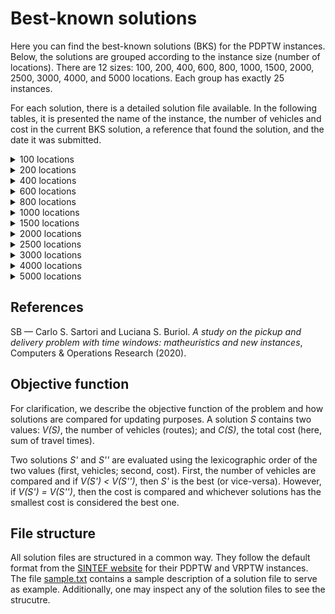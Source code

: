 # Best-known solutions

Here you can find the best-known solutions (BKS) for the PDPTW instances. Below, the solutions are grouped according to the instance size (number of locations). There are 12 sizes: 100, 200, 400, 600, 800, 1000, 1500, 2000, 2500, 3000, 4000, and 5000 locations. Each group has exactly 25 instances.

For each solution, there is a detailed solution file available. In the following tables, it is presented the name of the instance, the number of vehicles and cost in the current BKS solution, a reference that found the solution, and the date it was submitted.

<details><summary>100 locations</summary>
<p>

Instance | Vehicles | Cost | Reference | Date
:------: | -------: | ---: | :-------: | ---:
[bar-n100-1](https://github.com/cssartori/pdptw-instances/blob/master/solutions/files/bar-n100-1.6_733.txt) | 6 | 733 | SB | 11-feb-19
[bar-n100-2](https://github.com/cssartori/pdptw-instances/blob/master/solutions/files/bar-n100-2.5_554.txt) | 5 | 554 | SB | 11-feb-19
[bar-n100-3](https://github.com/cssartori/pdptw-instances/blob/master/solutions/files/bar-n100-3.6_746.txt) | 6 | 746 | SB | 11-feb-19
[bar-n100-4](https://github.com/cssartori/pdptw-instances/blob/master/solutions/files/bar-n100-4.12_1154.txt) | 12 | 1154 | SB | 11-feb-19
[bar-n100-5](https://github.com/cssartori/pdptw-instances/blob/master/solutions/files/bar-n100-5.6_838.txt) | 6 | 838 | SB | 11-feb-19
[bar-n100-6](https://github.com/cssartori/pdptw-instances/blob/master/solutions/files/bar-n100-6.3_788.txt) | 3 | 788 | SB | 11-feb-19
[ber-n100-1](https://github.com/cssartori/pdptw-instances/blob/master/solutions/files/ber-n100-1.13_1857.txt) | 13 | 1857 | SB | 11-feb-19
[ber-n100-2](https://github.com/cssartori/pdptw-instances/blob/master/solutions/files/ber-n100-2.6_1491.txt) | 6 | 1491 | SB | 11-feb-19
[ber-n100-3](https://github.com/cssartori/pdptw-instances/blob/master/solutions/files/ber-n100-3.3_713.txt) | 3 | 713 | SB | 11-feb-19
[ber-n100-4](https://github.com/cssartori/pdptw-instances/blob/master/solutions/files/ber-n100-4.3_494.txt) | 3 | 494 | SB | 11-feb-19
[ber-n100-5](https://github.com/cssartori/pdptw-instances/blob/master/solutions/files/ber-n100-5.5_944.txt) | 5 | 944 | SB | 11-feb-19
[ber-n100-6](https://github.com/cssartori/pdptw-instances/blob/master/solutions/files/ber-n100-6.14_2147.txt) | 14 | 2147 | SB | 11-feb-19
[ber-n100-7](https://github.com/cssartori/pdptw-instances/blob/master/solutions/files/ber-n100-7.7_1935.txt) | 7 | 1935 | SB | 11-feb-19
[nyc-n100-1](https://github.com/cssartori/pdptw-instances/blob/master/solutions/files/nyc-n100-1.6_634.txt) | 6 | 634 | SB | 11-feb-19
[nyc-n100-2](https://github.com/cssartori/pdptw-instances/blob/master/solutions/files/nyc-n100-2.4_567.txt) | 4 | 567 | SB | 11-feb-19
[nyc-n100-3](https://github.com/cssartori/pdptw-instances/blob/master/solutions/files/nyc-n100-3.3_492.txt) | 3 | 492 | SB | 11-feb-19
[nyc-n100-4](https://github.com/cssartori/pdptw-instances/blob/master/solutions/files/nyc-n100-4.2_535.txt) | 2 | 535 | SB | 11-feb-19
[nyc-n100-5](https://github.com/cssartori/pdptw-instances/blob/master/solutions/files/nyc-n100-5.2_671.txt) | 2 | 671 | SB | 11-feb-19
[poa-n100-1](https://github.com/cssartori/pdptw-instances/blob/master/solutions/files/poa-n100-1.12_1589.txt) | 12 | 1589 | SB | 11-feb-19
[poa-n100-2](https://github.com/cssartori/pdptw-instances/blob/master/solutions/files/poa-n100-2.15_1539.txt) | 15 | 1539 | SB | 11-feb-19
[poa-n100-3](https://github.com/cssartori/pdptw-instances/blob/master/solutions/files/poa-n100-3.10_1301.txt) | 10 | 1301 | SB | 11-feb-19
[poa-n100-4](https://github.com/cssartori/pdptw-instances/blob/master/solutions/files/poa-n100-4.7_1668.txt) | 7 | 1668 | SB | 11-feb-19
[poa-n100-5](https://github.com/cssartori/pdptw-instances/blob/master/solutions/files/poa-n100-5.6_624.txt) | 6 | 624 | SB | 11-feb-19
[poa-n100-6](https://github.com/cssartori/pdptw-instances/blob/master/solutions/files/poa-n100-6.3_562.txt) | 3 | 562 | SB | 11-feb-19
[poa-n100-7](https://github.com/cssartori/pdptw-instances/blob/master/solutions/files/poa-n100-7.5_779.txt) | 5 | 779 | SB | 11-feb-19

</p>
</details>

<details><summary>200 locations</summary>
<p>

Instance | Vehicles | Cost | Reference | Date
:------: | -------: | ---: | :-------: | ---:
[bar-n200-1](https://github.com/cssartori/pdptw-instances/blob/master/solutions/files/bar-n200-1.22_1829.txt) | 22 | 1829 | SB | 11-feb-19
[bar-n200-2](https://github.com/cssartori/pdptw-instances/blob/master/solutions/files/bar-n200-2.23_2072.txt) | 23 | 2072 | SB | 11-feb-19
[bar-n200-3](https://github.com/cssartori/pdptw-instances/blob/master/solutions/files/bar-n200-3.8_1644.txt) | 8 | 1644 | SB | 11-feb-19
[bar-n200-4](https://github.com/cssartori/pdptw-instances/blob/master/solutions/files/bar-n200-4.13_838.txt) | 13 | 838 | SB | 11-feb-19
[bar-n200-5](https://github.com/cssartori/pdptw-instances/blob/master/solutions/files/bar-n200-5.5_854.txt) | 5 | 854 | SB | 11-feb-19
[bar-n200-6](https://github.com/cssartori/pdptw-instances/blob/master/solutions/files/bar-n200-6.9_855.txt) | 9 | 855 | SB | 11-feb-19
[bar-n200-7](https://github.com/cssartori/pdptw-instances/blob/master/solutions/files/bar-n200-7.11_1901.txt) | 11 | 1901 | SB | 11-feb-19
[ber-n200-1](https://github.com/cssartori/pdptw-instances/blob/master/solutions/files/ber-n200-1.28_3189.txt) | 28 | 3189 | SB | 11-feb-19
[ber-n200-2](https://github.com/cssartori/pdptw-instances/blob/master/solutions/files/ber-n200-2.12_3265.txt) | 12 | 3265 | SB | 11-feb-19
[ber-n200-3](https://github.com/cssartori/pdptw-instances/blob/master/solutions/files/ber-n200-3.9_899.txt) | 9 | 899 | SB | 11-feb-19
[ber-n200-4](https://github.com/cssartori/pdptw-instances/blob/master/solutions/files/ber-n200-4.5_1084.txt) | 5 | 1084 | SB | 11-feb-19
[ber-n200-5](https://github.com/cssartori/pdptw-instances/blob/master/solutions/files/ber-n200-5.27_3944.txt) | 27 | 3944 | SB | 11-feb-19
[ber-n200-6](https://github.com/cssartori/pdptw-instances/blob/master/solutions/files/ber-n200-6.9_3016.txt) | 9 | 3016 | SB | 11-feb-19
[nyc-n200-1](https://github.com/cssartori/pdptw-instances/blob/master/solutions/files/nyc-n200-1.7_943.txt) | 7 | 943 | SB | 11-feb-19
[nyc-n200-2](https://github.com/cssartori/pdptw-instances/blob/master/solutions/files/nyc-n200-2.8_1104.txt) | 8 | 1104 | SB | 11-feb-19
[nyc-n200-3](https://github.com/cssartori/pdptw-instances/blob/master/solutions/files/nyc-n200-3.7_1019.txt) | 7 | 1019 | SB | 11-feb-19
[nyc-n200-4](https://github.com/cssartori/pdptw-instances/blob/master/solutions/files/nyc-n200-4.4_1037.txt) | 4 | 1037 | SB | 11-feb-19
[nyc-n200-5](https://github.com/cssartori/pdptw-instances/blob/master/solutions/files/nyc-n200-5.5_1193.txt) | 5 | 1193 | SB | 11-feb-19
[poa-n200-1](https://github.com/cssartori/pdptw-instances/blob/master/solutions/files/poa-n200-1.25_2433.txt) | 25 | 2433 | SB | 11-feb-19
[poa-n200-2](https://github.com/cssartori/pdptw-instances/blob/master/solutions/files/poa-n200-2.13_2347.txt) | 13 | 2347 | SB | 11-feb-19
[poa-n200-3](https://github.com/cssartori/pdptw-instances/blob/master/solutions/files/poa-n200-3.22_1850.txt) | 22 | 1850 | SB | 11-feb-19
[poa-n200-4](https://github.com/cssartori/pdptw-instances/blob/master/solutions/files/poa-n200-4.10_1163.txt) | 10 | 1163 | SB | 11-feb-19
[poa-n200-5](https://github.com/cssartori/pdptw-instances/blob/master/solutions/files/poa-n200-5.15_2321.txt) | 15 | 2321 | SB | 11-feb-19
[poa-n200-6](https://github.com/cssartori/pdptw-instances/blob/master/solutions/files/poa-n200-6.27_3160.txt) | 27 | 3160 | SB | 11-feb-19
[poa-n200-7](https://github.com/cssartori/pdptw-instances/blob/master/solutions/files/poa-n200-7.11_2463.txt) | 11 | 2463 | SB | 11-feb-19

</p>
</details>

<details><summary>400 locations</summary>
<p>

Instance | Vehicles | Cost | Reference | Date
:------: | -------: | ---: | :-------: | ---:
[bar-n400-1](https://github.com/cssartori/pdptw-instances/blob/master/solutions/files/bar-n400-1.32_3085.txt) | 32 | 3085 | SB | 11-feb-19
[bar-n400-2](https://github.com/cssartori/pdptw-instances/blob/master/solutions/files/bar-n400-2.30_2742.txt) | 30 | 2742 | SB | 11-feb-19
[bar-n400-3](https://github.com/cssartori/pdptw-instances/blob/master/solutions/files/bar-n400-3.11_2562.txt) | 11 | 2562 | SB | 11-feb-19
[bar-n400-4](https://github.com/cssartori/pdptw-instances/blob/master/solutions/files/bar-n400-4.18_1758.txt) | 18 | 1758 | SB | 11-feb-19
[bar-n400-5](https://github.com/cssartori/pdptw-instances/blob/master/solutions/files/bar-n400-5.41_3384.txt) | 41 | 3384 | SB | 11-feb-19
[bar-n400-6](https://github.com/cssartori/pdptw-instances/blob/master/solutions/files/bar-n400-6.21_2932.txt) | 21 | 2932 | SB | 11-feb-19
[bar-n400-7](https://github.com/cssartori/pdptw-instances/blob/master/solutions/files/bar-n400-7.12_2935.txt) | 12 | 2935 | SB | 11-feb-19
[ber-n400-1](https://github.com/cssartori/pdptw-instances/blob/master/solutions/files/ber-n400-1.34_5633.txt) | 34 | 5633 | SB | 11-feb-19
[ber-n400-2](https://github.com/cssartori/pdptw-instances/blob/master/solutions/files/ber-n400-2.34_5528.txt) | 34 | 5528 | SB | 11-feb-19
[ber-n400-3](https://github.com/cssartori/pdptw-instances/blob/master/solutions/files/ber-n400-3.43_3552.txt) | 43 | 3552 | SB | 11-feb-19
[ber-n400-4](https://github.com/cssartori/pdptw-instances/blob/master/solutions/files/ber-n400-4.19_2216.txt) | 19 | 2216 | SB | 11-feb-19
[ber-n400-5](https://github.com/cssartori/pdptw-instances/blob/master/solutions/files/ber-n400-5.27_5714.txt) | 27 | 5714 | SB | 11-feb-19
[ber-n400-6](https://github.com/cssartori/pdptw-instances/blob/master/solutions/files/ber-n400-6.19_6309.txt) | 19 | 6309 | SB | 11-feb-19
[ber-n400-7](https://github.com/cssartori/pdptw-instances/blob/master/solutions/files/ber-n400-7.20_6503.txt) | 20 | 6503 | SB | 11-feb-19
[nyc-n400-1](https://github.com/cssartori/pdptw-instances/blob/master/solutions/files/nyc-n400-1.13_1947.txt) | 13 | 1947 | SB | 11-feb-19
[nyc-n400-2](https://github.com/cssartori/pdptw-instances/blob/master/solutions/files/nyc-n400-2.14_1975.txt) | 14 | 1975 | SB | 11-feb-19
[nyc-n400-3](https://github.com/cssartori/pdptw-instances/blob/master/solutions/files/nyc-n400-3.7_1840.txt) | 7 | 1840 | SB | 11-feb-19
[nyc-n400-4](https://github.com/cssartori/pdptw-instances/blob/master/solutions/files/nyc-n400-4.7_1967.txt) | 7 | 1967 | SB | 11-feb-19
[nyc-n400-5](https://github.com/cssartori/pdptw-instances/blob/master/solutions/files/nyc-n400-5.7_1922.txt) | 7 | 1922 | SB | 11-feb-19
[poa-n400-1](https://github.com/cssartori/pdptw-instances/blob/master/solutions/files/poa-n400-1.24_4561.txt) | 24 | 4561 | SB | 11-feb-19
[poa-n400-2](https://github.com/cssartori/pdptw-instances/blob/master/solutions/files/poa-n400-2.41_3096.txt) | 41 | 3096 | SB | 11-feb-19
[poa-n400-3](https://github.com/cssartori/pdptw-instances/blob/master/solutions/files/poa-n400-3.40_2844.txt) | 40 | 2844 | SB | 11-feb-19
[poa-n400-4](https://github.com/cssartori/pdptw-instances/blob/master/solutions/files/poa-n400-4.19_2179.txt) | 19 | 2179 | SB | 11-feb-19
[poa-n400-5](https://github.com/cssartori/pdptw-instances/blob/master/solutions/files/poa-n400-5.14_2302.txt) | 14 | 2302 | SB | 11-feb-19
[poa-n400-6](https://github.com/cssartori/pdptw-instances/blob/master/solutions/files/poa-n400-6.42_5400.txt) | 42 | 5400 | SB | 11-feb-19

</p>
</details>

<details><summary>600 locations</summary>
<p>

Instance | Vehicles | Cost | Reference | Date
:------: | -------: | ---: | :-------: | ---:
[bar-n600-1](https://github.com/cssartori/pdptw-instances/blob/master/solutions/files/bar-n600-1.43_3683.txt) | 43 | 3683 | SB | 11-feb-19
[bar-n600-2](https://github.com/cssartori/pdptw-instances/blob/master/solutions/files/bar-n600-2.23_3931.txt) | 23 | 3931 | SB | 11-feb-19
[bar-n600-3](https://github.com/cssartori/pdptw-instances/blob/master/solutions/files/bar-n600-3.23_3863.txt) | 23 | 3863 | SB | 11-feb-19
[bar-n600-4](https://github.com/cssartori/pdptw-instances/blob/master/solutions/files/bar-n600-4.53_2830.txt) | 53 | 2830 | SB | 11-feb-19
[bar-n600-5](https://github.com/cssartori/pdptw-instances/blob/master/solutions/files/bar-n600-5.13_2614.txt) | 13 | 2614 | SB | 11-feb-19
[bar-n600-6](https://github.com/cssartori/pdptw-instances/blob/master/solutions/files/bar-n600-6.32_4958.txt) | 32 | 4958 | SB | 11-feb-19
[bar-n600-7](https://github.com/cssartori/pdptw-instances/blob/master/solutions/files/bar-n600-7.32_4797.txt) | 32 | 4797 | SB | 11-feb-19
[ber-n600-1](https://github.com/cssartori/pdptw-instances/blob/master/solutions/files/ber-n600-1.47_7783.txt) | 47 | 7783 | SB | 11-feb-19
[ber-n600-2](https://github.com/cssartori/pdptw-instances/blob/master/solutions/files/ber-n600-2.31_3837.txt) | 31 | 3837 | SB | 11-feb-19
[ber-n600-3](https://github.com/cssartori/pdptw-instances/blob/master/solutions/files/ber-n600-3.29_3949.txt) | 29 | 3949 | SB | 11-feb-19
[ber-n600-4](https://github.com/cssartori/pdptw-instances/blob/master/solutions/files/ber-n600-4.76_11120.txt) | 76 | 11120 | SB | 11-feb-19
[ber-n600-5](https://github.com/cssartori/pdptw-instances/blob/master/solutions/files/ber-n600-5.33_8570.txt) | 33 | 8570 | SB | 11-feb-19
[ber-n600-6](https://github.com/cssartori/pdptw-instances/blob/master/solutions/files/ber-n600-6.37_10501.txt) | 37 | 10501 | SB | 11-feb-19
[nyc-n600-1](https://github.com/cssartori/pdptw-instances/blob/master/solutions/files/nyc-n600-1.21_3012.txt) | 21 | 3012 | SB | 11-feb-19
[nyc-n600-2](https://github.com/cssartori/pdptw-instances/blob/master/solutions/files/nyc-n600-2.19_2713.txt) | 19 | 2713 | SB | 11-feb-19
[nyc-n600-3](https://github.com/cssartori/pdptw-instances/blob/master/solutions/files/nyc-n600-3.19_2756.txt) | 19 | 2756 | SB | 11-feb-19
[nyc-n600-4](https://github.com/cssartori/pdptw-instances/blob/master/solutions/files/nyc-n600-4.9_2526.txt) | 9 | 2526 | SB | 11-feb-19
[nyc-n600-5](https://github.com/cssartori/pdptw-instances/blob/master/solutions/files/nyc-n600-5.11_2946.txt) | 11 | 2946 | SB | 11-feb-19
[poa-n600-1](https://github.com/cssartori/pdptw-instances/blob/master/solutions/files/poa-n600-1.55_6196.txt) | 55 | 6196 | SB | 11-feb-19
[poa-n600-2](https://github.com/cssartori/pdptw-instances/blob/master/solutions/files/poa-n600-2.26_5250.txt) | 26 | 5250 | SB | 11-feb-19
[poa-n600-3](https://github.com/cssartori/pdptw-instances/blob/master/solutions/files/poa-n600-3.24_2215.txt) | 24 | 2215 | SB | 11-feb-19
[poa-n600-4](https://github.com/cssartori/pdptw-instances/blob/master/solutions/files/poa-n600-4.27_3130.txt) | 27 | 3130 | SB | 11-feb-19
[poa-n600-5](https://github.com/cssartori/pdptw-instances/blob/master/solutions/files/poa-n600-5.20_2545.txt) | 20 | 2545 | SB | 11-feb-19
[poa-n600-6](https://github.com/cssartori/pdptw-instances/blob/master/solutions/files/poa-n600-6.76_8108.txt) | 76 | 8108 | SB | 11-feb-19
[poa-n600-7](https://github.com/cssartori/pdptw-instances/blob/master/solutions/files/poa-n600-7.61_7584.txt) | 61 | 7584 | SB | 11-feb-19

</p>
</details>

<details><summary>800 locations</summary>
<p>

Instance | Vehicles | Cost | Reference | Date
:------: | -------: | ---: | :-------: | ---:
[bar-n800-1](https://github.com/cssartori/pdptw-instances/blob/master/solutions/files/bar-n800-1.79_5598.txt) | 79 | 5598 | SB | 11-feb-19
[bar-n800-2](https://github.com/cssartori/pdptw-instances/blob/master/solutions/files/bar-n800-2.30_5052.txt) | 30 | 5052 | SB | 11-feb-19
[bar-n800-3](https://github.com/cssartori/pdptw-instances/blob/master/solutions/files/bar-n800-3.22_5882.txt) | 22 | 5882 | SB | 11-feb-19
[bar-n800-4](https://github.com/cssartori/pdptw-instances/blob/master/solutions/files/bar-n800-4.24_2832.txt) | 24 | 2832 | SB | 11-feb-19
[bar-n800-5](https://github.com/cssartori/pdptw-instances/blob/master/solutions/files/bar-n800-5.80_6124.txt) | 80 | 6124 | SB | 11-feb-19
[bar-n800-6](https://github.com/cssartori/pdptw-instances/blob/master/solutions/files/bar-n800-6.81_6499.txt) | 81 | 6499 | SB | 11-feb-19
[bar-n800-7](https://github.com/cssartori/pdptw-instances/blob/master/solutions/files/bar-n800-7.31_5582.txt) | 31 | 5582 | SB | 11-feb-19
[ber-n800-1](https://github.com/cssartori/pdptw-instances/blob/master/solutions/files/ber-n800-1.59_5360.txt) | 59 | 5360 | SB | 11-feb-19
[ber-n800-2](https://github.com/cssartori/pdptw-instances/blob/master/solutions/files/ber-n800-2.63_6386.txt) | 63 | 6386 | SB | 11-feb-19
[ber-n800-3](https://github.com/cssartori/pdptw-instances/blob/master/solutions/files/ber-n800-3.18_3653.txt) | 18 | 3653 | SB | 11-feb-19
[ber-n800-4](https://github.com/cssartori/pdptw-instances/blob/master/solutions/files/ber-n800-4.107_16267.txt) | 107 | 16267 | SB | 11-feb-19
[ber-n800-5](https://github.com/cssartori/pdptw-instances/blob/master/solutions/files/ber-n800-5.33_11087.txt) | 33 | 11087 | SB | 11-feb-19
[ber-n800-6](https://github.com/cssartori/pdptw-instances/blob/master/solutions/files/ber-n800-6.48_13557.txt) | 48 | 13557 | SB | 11-feb-19
[nyc-n800-1](https://github.com/cssartori/pdptw-instances/blob/master/solutions/files/nyc-n800-1.22_3113.txt) | 22 | 3113 | SB | 11-feb-19
[nyc-n800-2](https://github.com/cssartori/pdptw-instances/blob/master/solutions/files/nyc-n800-2.27_3742.txt) | 27 | 3742 | SB | 11-feb-19
[nyc-n800-3](https://github.com/cssartori/pdptw-instances/blob/master/solutions/files/nyc-n800-3.26_3871.txt) | 26 | 3871 | SB | 11-feb-19
[nyc-n800-4](https://github.com/cssartori/pdptw-instances/blob/master/solutions/files/nyc-n800-4.12_3194.txt) | 12 | 3194 | SB | 11-feb-19
[nyc-n800-5](https://github.com/cssartori/pdptw-instances/blob/master/solutions/files/nyc-n800-5.14_3703.txt) | 14 | 3703 | SB | 11-feb-19
[poa-n800-1](https://github.com/cssartori/pdptw-instances/blob/master/solutions/files/poa-n800-1.59_9301.txt) | 59 | 9301 | SB | 11-feb-19
[poa-n800-2](https://github.com/cssartori/pdptw-instances/blob/master/solutions/files/poa-n800-2.73_8058.txt) | 73 | 8058 | SB | 11-feb-19
[poa-n800-3](https://github.com/cssartori/pdptw-instances/blob/master/solutions/files/poa-n800-3.49_9829.txt) | 49 | 9829 | SB | 11-feb-19
[poa-n800-4](https://github.com/cssartori/pdptw-instances/blob/master/solutions/files/poa-n800-4.45_8124.txt) | 45 | 8124 | SB | 11-feb-19
[poa-n800-5](https://github.com/cssartori/pdptw-instances/blob/master/solutions/files/poa-n800-5.72_4244.txt) | 72 | 4244 | SB | 11-feb-19
[poa-n800-6](https://github.com/cssartori/pdptw-instances/blob/master/solutions/files/poa-n800-6.37_4039.txt) | 37 | 4039 | SB | 11-feb-19
[poa-n800-7](https://github.com/cssartori/pdptw-instances/blob/master/solutions/files/poa-n800-7.37_7982.txt) | 37 | 7982 | SB | 11-feb-19

</p>
</details>

<details><summary>1000 locations</summary>
<p>

Instance | Vehicles | Cost | Reference | Date
:------: | -------: | ---: | :-------: | ---:
[bar-n1000-1](https://github.com/cssartori/pdptw-instances/blob/master/solutions/files/bar-n1000-1.52_8131.txt) | 52 | 8131 | SB | 11-feb-19
[bar-n1000-2](https://github.com/cssartori/pdptw-instances/blob/master/solutions/files/bar-n1000-2.38_3416.txt) | 38 | 3416 | SB | 11-feb-19
[bar-n1000-3](https://github.com/cssartori/pdptw-instances/blob/master/solutions/files/bar-n1000-3.89_4849.txt) | 89 | 4849 | SB | 11-feb-19
[bar-n1000-4](https://github.com/cssartori/pdptw-instances/blob/master/solutions/files/bar-n1000-4.19_3466.txt) | 19 | 3466 | SB | 11-feb-19
[bar-n1000-5](https://github.com/cssartori/pdptw-instances/blob/master/solutions/files/bar-n1000-5.26_6150.txt) | 26 | 6150 | SB | 11-feb-19
[bar-n1000-6](https://github.com/cssartori/pdptw-instances/blob/master/solutions/files/bar-n1000-6.27_6826.txt) | 27 | 6826 | SB | 11-feb-19
[ber-n1000-1](https://github.com/cssartori/pdptw-instances/blob/master/solutions/files/ber-n1000-1.86_15051.txt) | 86 | 15051 | SB | 11-feb-19
[ber-n1000-2](https://github.com/cssartori/pdptw-instances/blob/master/solutions/files/ber-n1000-2.116_16390.txt) | 116 | 16390 | SB | 11-feb-19
[ber-n1000-3](https://github.com/cssartori/pdptw-instances/blob/master/solutions/files/ber-n1000-3.52_13293.txt) | 52 | 13293 | SB | 11-feb-19
[ber-n1000-4](https://github.com/cssartori/pdptw-instances/blob/master/solutions/files/ber-n1000-4.54_14555.txt) | 54 | 14555 | SB | 11-feb-19
[ber-n1000-5](https://github.com/cssartori/pdptw-instances/blob/master/solutions/files/ber-n1000-5.111_15389.txt) | 111 | 15389 | SB | 11-feb-19
[ber-n1000-6](https://github.com/cssartori/pdptw-instances/blob/master/solutions/files/ber-n1000-6.150_19267.txt) | 150 | 19267 | SB | 11-feb-19
[ber-n1000-7](https://github.com/cssartori/pdptw-instances/blob/master/solutions/files/ber-n1000-7.72_17507.txt) | 72 | 17507 | SB | 11-feb-19
[nyc-n1000-1](https://github.com/cssartori/pdptw-instances/blob/master/solutions/files/nyc-n1000-1.27_4013.txt) | 27 | 4013 | SB | 11-feb-19
[nyc-n1000-2](https://github.com/cssartori/pdptw-instances/blob/master/solutions/files/nyc-n1000-2.32_4830.txt) | 32 | 4830 | SB | 11-feb-19
[nyc-n1000-3](https://github.com/cssartori/pdptw-instances/blob/master/solutions/files/nyc-n1000-3.33_4632.txt) | 33 | 4632 | SB | 11-feb-19
[nyc-n1000-4](https://github.com/cssartori/pdptw-instances/blob/master/solutions/files/nyc-n1000-4.17_4959.txt) | 17 | 4959 | SB | 11-feb-19
[nyc-n1000-5](https://github.com/cssartori/pdptw-instances/blob/master/solutions/files/nyc-n1000-5.16_4311.txt) | 16 | 4311 | SB | 11-feb-19
[poa-n1000-1](https://github.com/cssartori/pdptw-instances/blob/master/solutions/files/poa-n1000-1.30_8082.txt) | 30 | 8082 | SB | 11-feb-19
[poa-n1000-2](https://github.com/cssartori/pdptw-instances/blob/master/solutions/files/poa-n1000-2.46_10888.txt) | 46 | 10888 | SB | 11-feb-19
[poa-n1000-3](https://github.com/cssartori/pdptw-instances/blob/master/solutions/files/poa-n1000-3.68_5608.txt) | 68 | 5608 | SB | 11-feb-19
[poa-n1000-4](https://github.com/cssartori/pdptw-instances/blob/master/solutions/files/poa-n1000-4.22_4586.txt) | 22 | 4586 | SB | 11-feb-19
[poa-n1000-5](https://github.com/cssartori/pdptw-instances/blob/master/solutions/files/poa-n1000-5.47_5887.txt) | 47 | 5887 | SB | 11-feb-19
[poa-n1000-6](https://github.com/cssartori/pdptw-instances/blob/master/solutions/files/poa-n1000-6.95_11514.txt) | 95 | 11514 | SB | 11-feb-19
[poa-n1000-7](https://github.com/cssartori/pdptw-instances/blob/master/solutions/files/poa-n1000-7.73_11559.txt) | 73 | 11559 | SB | 11-feb-19

</p>
</details>

<details><summary>1500 locations</summary>
<p>

Instance | Vehicles | Cost | Reference | Date
:------: | -------: | ---: | :-------: | ---:
[bar-n1500-1](https://github.com/cssartori/pdptw-instances/blob/master/solutions/files/bar-n1500-1.74_9310.txt) | 74 | 9310 | SB | 11-feb-19
[bar-n1500-2](https://github.com/cssartori/pdptw-instances/blob/master/solutions/files/bar-n1500-2.61_11909.txt) | 61 | 11909 | SB | 11-feb-19
[bar-n1500-3](https://github.com/cssartori/pdptw-instances/blob/master/solutions/files/bar-n1500-3.93_6034.txt) | 93 | 6034 | SB | 11-feb-19
[bar-n1500-4](https://github.com/cssartori/pdptw-instances/blob/master/solutions/files/bar-n1500-4.61_4943.txt) | 61 | 4943 | SB | 11-feb-19
[bar-n1500-5](https://github.com/cssartori/pdptw-instances/blob/master/solutions/files/bar-n1500-5.76_9525.txt) | 76 | 9525 | SB | 11-feb-19
[bar-n1500-6](https://github.com/cssartori/pdptw-instances/blob/master/solutions/files/bar-n1500-6.160_12955.txt) | 160 | 12955 | SB | 11-feb-19
[bar-n1500-7](https://github.com/cssartori/pdptw-instances/blob/master/solutions/files/bar-n1500-7.39_10056.txt) | 39 | 10056 | SB | 11-feb-19
[ber-n1500-1](https://github.com/cssartori/pdptw-instances/blob/master/solutions/files/ber-n1500-1.171_24861.txt) | 171 | 24861 | SB | 11-feb-19
[ber-n1500-2](https://github.com/cssartori/pdptw-instances/blob/master/solutions/files/ber-n1500-2.69_8524.txt) | 69 | 8524 | SB | 11-feb-19
[ber-n1500-3](https://github.com/cssartori/pdptw-instances/blob/master/solutions/files/ber-n1500-3.70_9183.txt) | 70 | 9183 | SB | 11-feb-19
[ber-n1500-4](https://github.com/cssartori/pdptw-instances/blob/master/solutions/files/ber-n1500-4.36_8722.txt) | 36 | 8722 | SB | 11-feb-19
[ber-n1500-5](https://github.com/cssartori/pdptw-instances/blob/master/solutions/files/ber-n1500-5.174_24876.txt) | 174 | 24876 | SB | 11-feb-19
[ber-n1500-6](https://github.com/cssartori/pdptw-instances/blob/master/solutions/files/ber-n1500-6.98_21389.txt) | 98 | 21389 | SB | 11-feb-19
[ber-n1500-7](https://github.com/cssartori/pdptw-instances/blob/master/solutions/files/ber-n1500-7.99_21865.txt) | 99 | 21865 | SB | 11-feb-19
[nyc-n1500-1](https://github.com/cssartori/pdptw-instances/blob/master/solutions/files/nyc-n1500-1.46_6792.txt) | 46 | 6792 | SB | 11-feb-19
[nyc-n1500-2](https://github.com/cssartori/pdptw-instances/blob/master/solutions/files/nyc-n1500-2.48_6617.txt) | 48 | 6617 | SB | 11-feb-19
[nyc-n1500-3](https://github.com/cssartori/pdptw-instances/blob/master/solutions/files/nyc-n1500-3.44_6342.txt) | 44 | 6342 | SB | 11-feb-19
[nyc-n1500-4](https://github.com/cssartori/pdptw-instances/blob/master/solutions/files/nyc-n1500-4.27_7388.txt) | 27 | 7388 | SB | 11-feb-19
[nyc-n1500-5](https://github.com/cssartori/pdptw-instances/blob/master/solutions/files/nyc-n1500-5.21_5961.txt) | 21 | 5961 | SB | 11-feb-19
[poa-n1500-1](https://github.com/cssartori/pdptw-instances/blob/master/solutions/files/poa-n1500-1.145_17392.txt) | 145 | 17392 | SB | 11-feb-19
[poa-n1500-2](https://github.com/cssartori/pdptw-instances/blob/master/solutions/files/poa-n1500-2.198_22828.txt) | 198 | 22828 | SB | 11-feb-19
[poa-n1500-3](https://github.com/cssartori/pdptw-instances/blob/master/solutions/files/poa-n1500-3.67_15118.txt) | 67 | 15118 | SB | 11-feb-19
[poa-n1500-4](https://github.com/cssartori/pdptw-instances/blob/master/solutions/files/poa-n1500-4.63_6511.txt) | 63 | 6511 | SB | 11-feb-19
[poa-n1500-5](https://github.com/cssartori/pdptw-instances/blob/master/solutions/files/poa-n1500-5.32_6412.txt) | 32 | 6412 | SB | 11-feb-19
[poa-n1500-6](https://github.com/cssartori/pdptw-instances/blob/master/solutions/files/poa-n1500-6.141_16678.txt) | 141 | 16678 | SB | 11-feb-19

</p>
</details>

<details><summary>2000 locations</summary>
<p>

Instance | Vehicles | Cost | Reference | Date
:------: | -------: | ---: | :-------: | ---:
[bar-n2000-1](https://github.com/cssartori/pdptw-instances/blob/master/solutions/files/bar-n2000-1.96_11773.txt) | 96 | 11773 | SB | 11-feb-19
[bar-n2000-2](https://github.com/cssartori/pdptw-instances/blob/master/solutions/files/bar-n2000-2.96_11716.txt) | 96 | 11716 | SB | 11-feb-19
[bar-n2000-3](https://github.com/cssartori/pdptw-instances/blob/master/solutions/files/bar-n2000-3.146_13212.txt) | 146 | 13212 | SB | 11-feb-19
[bar-n2000-4](https://github.com/cssartori/pdptw-instances/blob/master/solutions/files/bar-n2000-4.71_11878.txt) | 71 | 11878 | SB | 11-feb-19
[bar-n2000-5](https://github.com/cssartori/pdptw-instances/blob/master/solutions/files/bar-n2000-5.75_12940.txt) | 75 | 12940 | SB | 11-feb-19
[bar-n2000-6](https://github.com/cssartori/pdptw-instances/blob/master/solutions/files/bar-n2000-6.176_9479.txt) | 176 | 9479 | SB | 11-feb-19
[bar-n2000-7](https://github.com/cssartori/pdptw-instances/blob/master/solutions/files/bar-n2000-7.66_9439.txt) | 66 | 9439 | SB | 11-feb-19
[ber-n2000-1](https://github.com/cssartori/pdptw-instances/blob/master/solutions/files/ber-n2000-1.74_12922.txt) | 74 | 12922 | SB | 11-feb-19
[ber-n2000-2](https://github.com/cssartori/pdptw-instances/blob/master/solutions/files/ber-n2000-2.280_32583.txt) | 280 | 32583 | SB | 11-feb-19
[ber-n2000-3](https://github.com/cssartori/pdptw-instances/blob/master/solutions/files/ber-n2000-3.164_27688.txt) | 164 | 27688 | SB | 11-feb-19
[ber-n2000-4](https://github.com/cssartori/pdptw-instances/blob/master/solutions/files/ber-n2000-4.246_36368.txt) | 246 | 36368 | SB | 11-feb-19
[ber-n2000-5](https://github.com/cssartori/pdptw-instances/blob/master/solutions/files/ber-n2000-5.138_34203.txt) | 138 | 34203 | SB | 11-feb-19
[ber-n2000-6](https://github.com/cssartori/pdptw-instances/blob/master/solutions/files/ber-n2000-6.112_30767.txt) | 112 | 30767 | SB | 11-feb-19
[ber-n2000-7](https://github.com/cssartori/pdptw-instances/blob/master/solutions/files/ber-n2000-7.134_31016.txt) | 134 | 31016 | SB | 11-feb-19
[nyc-n2000-1](https://github.com/cssartori/pdptw-instances/blob/master/solutions/files/nyc-n2000-1.56_7667.txt) | 56 | 7667 | SB | 11-feb-19
[nyc-n2000-2](https://github.com/cssartori/pdptw-instances/blob/master/solutions/files/nyc-n2000-2.56_7413.txt) | 56 | 7413 | SB | 11-feb-19
[nyc-n2000-3](https://github.com/cssartori/pdptw-instances/blob/master/solutions/files/nyc-n2000-3.33_9153.txt) | 33 | 9153 | SB | 11-feb-19
[nyc-n2000-4](https://github.com/cssartori/pdptw-instances/blob/master/solutions/files/nyc-n2000-4.29_7198.txt) | 29 | 7198 | SB | 11-feb-19
[nyc-n2000-5](https://github.com/cssartori/pdptw-instances/blob/master/solutions/files/nyc-n2000-5.33_9173.txt) | 33 | 9173 | SB | 11-feb-19
[poa-n2000-1](https://github.com/cssartori/pdptw-instances/blob/master/solutions/files/poa-n2000-1.236_22850.txt) | 236 | 22850 | SB | 11-feb-19
[poa-n2000-2](https://github.com/cssartori/pdptw-instances/blob/master/solutions/files/poa-n2000-2.161_16616.txt) | 161 | 16616 | SB | 11-feb-19
[poa-n2000-3](https://github.com/cssartori/pdptw-instances/blob/master/solutions/files/poa-n2000-3.129_9451.txt) | 129 | 9451 | SB | 11-feb-19
[poa-n2000-4](https://github.com/cssartori/pdptw-instances/blob/master/solutions/files/poa-n2000-4.145_12735.txt) | 145 | 12735 | SB | 11-feb-19
[poa-n2000-5](https://github.com/cssartori/pdptw-instances/blob/master/solutions/files/poa-n2000-5.97_13304.txt) | 97 | 13304 | SB | 11-feb-19
[poa-n2000-6](https://github.com/cssartori/pdptw-instances/blob/master/solutions/files/poa-n2000-6.65_19287.txt) | 65 | 19287 | SB | 11-feb-19

</p>
</details>

<details><summary>2500 locations</summary>
<p>

Instance | Vehicles | Cost | Reference | Date
:------: | -------: | ---: | :-------: | ---:
[bar-n2500-1](https://github.com/cssartori/pdptw-instances/blob/master/solutions/files/bar-n2500-1.79_10327.txt) | 79 | 10327 | SB | 11-feb-19
[bar-n2500-2](https://github.com/cssartori/pdptw-instances/blob/master/solutions/files/bar-n2500-2.120_14870.txt) | 120 | 14870 | SB | 11-feb-19
[bar-n2500-3](https://github.com/cssartori/pdptw-instances/blob/master/solutions/files/bar-n2500-3.63_15574.txt) | 63 | 15574 | SB | 11-feb-19
[bar-n2500-4](https://github.com/cssartori/pdptw-instances/blob/master/solutions/files/bar-n2500-4.65_15414.txt) | 65 | 15414 | SB | 11-feb-19
[bar-n2500-5](https://github.com/cssartori/pdptw-instances/blob/master/solutions/files/bar-n2500-5.129_19139.txt) | 129 | 19139 | SB | 11-feb-19
[bar-n2500-6](https://github.com/cssartori/pdptw-instances/blob/master/solutions/files/bar-n2500-6.99_18867.txt) | 99 | 18867 | SB | 11-feb-19
[ber-n2500-1](https://github.com/cssartori/pdptw-instances/blob/master/solutions/files/ber-n2500-1.200_34654.txt) | 200 | 34654 | SB | 11-feb-19
[ber-n2500-2](https://github.com/cssartori/pdptw-instances/blob/master/solutions/files/ber-n2500-2.137_38751.txt) | 137 | 38751 | SB | 11-feb-19
[ber-n2500-3](https://github.com/cssartori/pdptw-instances/blob/master/solutions/files/ber-n2500-3.248_18483.txt) | 248 | 18483 | SB | 11-feb-19
[ber-n2500-4](https://github.com/cssartori/pdptw-instances/blob/master/solutions/files/ber-n2500-4.181_16019.txt) | 181 | 16019 | SB | 11-feb-19
[ber-n2500-5](https://github.com/cssartori/pdptw-instances/blob/master/solutions/files/ber-n2500-5.262_21441.txt) | 262 | 21441 | SB | 11-feb-19
[ber-n2500-6](https://github.com/cssartori/pdptw-instances/blob/master/solutions/files/ber-n2500-6.298_45634.txt) | 298 | 45634 | SB | 11-feb-19
[ber-n2500-7](https://github.com/cssartori/pdptw-instances/blob/master/solutions/files/ber-n2500-7.171_40572.txt) | 171 | 40572 | SB | 11-feb-19
[nyc-n2500-1](https://github.com/cssartori/pdptw-instances/blob/master/solutions/files/nyc-n2500-1.70_10000.txt) | 70 | 10000 | SB | 11-feb-19
[nyc-n2500-2](https://github.com/cssartori/pdptw-instances/blob/master/solutions/files/nyc-n2500-2.72_10215.txt) | 72 | 10215 | SB | 11-feb-19
[nyc-n2500-3](https://github.com/cssartori/pdptw-instances/blob/master/solutions/files/nyc-n2500-3.34_10975.txt) | 34 | 10975 | SB | 11-feb-19
[nyc-n2500-4](https://github.com/cssartori/pdptw-instances/blob/master/solutions/files/nyc-n2500-4.44_12265.txt) | 44 | 12265 | SB | 11-feb-19
[nyc-n2500-5](https://github.com/cssartori/pdptw-instances/blob/master/solutions/files/nyc-n2500-5.44_11457.txt) | 44 | 11457 | SB | 11-feb-19
[poa-n2500-1](https://github.com/cssartori/pdptw-instances/blob/master/solutions/files/poa-n2500-1.301_29790.txt) | 301 | 29790 | SB | 11-feb-19
[poa-n2500-2](https://github.com/cssartori/pdptw-instances/blob/master/solutions/files/poa-n2500-2.158_23635.txt) | 158 | 23635 | SB | 11-feb-19
[poa-n2500-3](https://github.com/cssartori/pdptw-instances/blob/master/solutions/files/poa-n2500-3.79_22954.txt) | 79 | 22954 | SB | 11-feb-19
[poa-n2500-4](https://github.com/cssartori/pdptw-instances/blob/master/solutions/files/poa-n2500-4.81_24096.txt) | 81 | 24096 | SB | 11-feb-19
[poa-n2500-5](https://github.com/cssartori/pdptw-instances/blob/master/solutions/files/poa-n2500-5.72_19510.txt) | 72 | 19510 | SB | 11-feb-19
[poa-n2500-6](https://github.com/cssartori/pdptw-instances/blob/master/solutions/files/poa-n2500-6.107_11280.txt) | 107 | 11280 | SB | 11-feb-19
[poa-n2500-7](https://github.com/cssartori/pdptw-instances/blob/master/solutions/files/poa-n2500-7.81_11442.txt) | 81 | 11442 | SB | 11-feb-19

</p>
</details>

<details><summary>3000 locations</summary>
<p>

Instance | Vehicles | Cost | Reference | Date
:------: | -------: | ---: | :-------: | ---:
[bar-n3000-1](https://github.com/cssartori/pdptw-instances/blob/master/solutions/files/bar-n3000-1.154_23545.txt) | 154 | 23545 | SB | 11-feb-19
[bar-n3000-2](https://github.com/cssartori/pdptw-instances/blob/master/solutions/files/bar-n3000-2.149_20573.txt) | 149 | 20573 | SB | 11-feb-19
[bar-n3000-3](https://github.com/cssartori/pdptw-instances/blob/master/solutions/files/bar-n3000-3.57_11684.txt) | 57 | 11684 | SB | 11-feb-19
[bar-n3000-4](https://github.com/cssartori/pdptw-instances/blob/master/solutions/files/bar-n3000-4.261_27374.txt) | 261 | 27374 | SB | 11-feb-19
[bar-n3000-5](https://github.com/cssartori/pdptw-instances/blob/master/solutions/files/bar-n3000-5.158_20760.txt) | 158 | 20760 | SB | 11-feb-19
[bar-n3000-6](https://github.com/cssartori/pdptw-instances/blob/master/solutions/files/bar-n3000-6.79_21718.txt) | 79 | 21718 | SB | 11-feb-19
[bar-n3000-7](https://github.com/cssartori/pdptw-instances/blob/master/solutions/files/bar-n3000-7.78_22164.txt) | 78 | 22164 | SB | 11-feb-19
[ber-n3000-1](https://github.com/cssartori/pdptw-instances/blob/master/solutions/files/ber-n3000-1.303_38127.txt) | 303 | 38127 | SB | 11-feb-19
[ber-n3000-2](https://github.com/cssartori/pdptw-instances/blob/master/solutions/files/ber-n3000-2.223_34602.txt) | 223 | 34602 | SB | 11-feb-19
[ber-n3000-3](https://github.com/cssartori/pdptw-instances/blob/master/solutions/files/ber-n3000-3.189_43465.txt) | 189 | 43465 | SB | 11-feb-19
[ber-n3000-4](https://github.com/cssartori/pdptw-instances/blob/master/solutions/files/ber-n3000-4.240_22502.txt) | 240 | 22502 | SB | 11-feb-19
[ber-n3000-5](https://github.com/cssartori/pdptw-instances/blob/master/solutions/files/ber-n3000-5.136_16303.txt) | 136 | 16303 | SB | 11-feb-19
[ber-n3000-6](https://github.com/cssartori/pdptw-instances/blob/master/solutions/files/ber-n3000-6.99_14946.txt) | 99 | 14946 | SB | 11-feb-19
[ber-n3000-7](https://github.com/cssartori/pdptw-instances/blob/master/solutions/files/ber-n3000-7.461_59730.txt) | 461 | 59730 | SB | 11-feb-19
[nyc-n3000-1](https://github.com/cssartori/pdptw-instances/blob/master/solutions/files/nyc-n3000-1.80_10596.txt) | 80 | 10596 | SB | 11-feb-19
[nyc-n3000-2](https://github.com/cssartori/pdptw-instances/blob/master/solutions/files/nyc-n3000-2.82_11069.txt) | 82 | 11069 | SB | 11-feb-19
[nyc-n3000-3](https://github.com/cssartori/pdptw-instances/blob/master/solutions/files/nyc-n3000-3.45_15178.txt) | 45 | 15178 | SB | 11-feb-19
[nyc-n3000-4](https://github.com/cssartori/pdptw-instances/blob/master/solutions/files/nyc-n3000-4.48_13283.txt) | 48 | 13283 | SB | 11-feb-19
[nyc-n3000-5](https://github.com/cssartori/pdptw-instances/blob/master/solutions/files/nyc-n3000-5.43_12029.txt) | 43 | 12029 | SB | 11-feb-19
[poa-n3000-1](https://github.com/cssartori/pdptw-instances/blob/master/solutions/files/poa-n3000-1.378_43336.txt) | 378 | 43336 | SB | 11-feb-19
[poa-n3000-2](https://github.com/cssartori/pdptw-instances/blob/master/solutions/files/poa-n3000-2.165_29743.txt) | 165 | 29743 | SB | 11-feb-19
[poa-n3000-3](https://github.com/cssartori/pdptw-instances/blob/master/solutions/files/poa-n3000-3.293_20039.txt) | 293 | 20039 | SB | 11-feb-19
[poa-n3000-4](https://github.com/cssartori/pdptw-instances/blob/master/solutions/files/poa-n3000-4.151_22465.txt) | 151 | 22465 | SB | 11-feb-19
[poa-n3000-5](https://github.com/cssartori/pdptw-instances/blob/master/solutions/files/poa-n3000-5.195_29782.txt) | 195 | 29782 | SB | 11-feb-19
[poa-n3000-6](https://github.com/cssartori/pdptw-instances/blob/master/solutions/files/poa-n3000-6.203_33197.txt) | 203 | 33197 | SB | 11-feb-19

</p>
</details>

<details><summary>4000 locations</summary>
<p>

Instance | Vehicles | Cost | Reference | Date
:------: | -------: | ---: | :-------: | ---:
[bar-n4000-1](https://github.com/cssartori/pdptw-instances/blob/master/solutions/files/bar-n4000-1.155_28250.txt) | 155 | 28250 | SB | 11-feb-19
[bar-n4000-2](https://github.com/cssartori/pdptw-instances/blob/master/solutions/files/bar-n4000-2.103_29218.txt) | 103 | 29218 | SB | 11-feb-19
[bar-n4000-3](https://github.com/cssartori/pdptw-instances/blob/master/solutions/files/bar-n4000-3.102_28725.txt) | 102 | 28725 | SB | 11-feb-19
[bar-n4000-4](https://github.com/cssartori/pdptw-instances/blob/master/solutions/files/bar-n4000-4.157_17479.txt) | 157 | 17479 | SB | 11-feb-19
[bar-n4000-5](https://github.com/cssartori/pdptw-instances/blob/master/solutions/files/bar-n4000-5.157_13275.txt) | 157 | 13275 | SB | 11-feb-19
[bar-n4000-6](https://github.com/cssartori/pdptw-instances/blob/master/solutions/files/bar-n4000-6.156_26404.txt) | 156 | 26404 | SB | 11-feb-19
[ber-n4000-1](https://github.com/cssartori/pdptw-instances/blob/master/solutions/files/ber-n4000-1.574_73007.txt) | 574 | 73007 | SB | 11-feb-19
[ber-n4000-2](https://github.com/cssartori/pdptw-instances/blob/master/solutions/files/ber-n4000-2.411_35153.txt) | 411 | 35153 | SB | 11-feb-19
[ber-n4000-3](https://github.com/cssartori/pdptw-instances/blob/master/solutions/files/ber-n4000-3.136_21191.txt) | 136 | 21191 | SB | 11-feb-19
[ber-n4000-4](https://github.com/cssartori/pdptw-instances/blob/master/solutions/files/ber-n4000-4.176_18949.txt) | 176 | 18949 | SB | 11-feb-19
[ber-n4000-5](https://github.com/cssartori/pdptw-instances/blob/master/solutions/files/ber-n4000-5.146_26647.txt) | 146 | 26647 | SB | 11-feb-19
[ber-n4000-6](https://github.com/cssartori/pdptw-instances/blob/master/solutions/files/ber-n4000-6.324_56965.txt) | 324 | 56965 | SB | 11-feb-19
[ber-n4000-7](https://github.com/cssartori/pdptw-instances/blob/master/solutions/files/ber-n4000-7.155_53768.txt) | 155 | 53768 | SB | 11-feb-19
[nyc-n4000-1](https://github.com/cssartori/pdptw-instances/blob/master/solutions/files/nyc-n4000-1.135_15558.txt) | 135 | 15558 | SB | 11-feb-19
[nyc-n4000-2](https://github.com/cssartori/pdptw-instances/blob/master/solutions/files/nyc-n4000-2.113_14704.txt) | 113 | 14704 | SB | 11-feb-19
[nyc-n4000-3](https://github.com/cssartori/pdptw-instances/blob/master/solutions/files/nyc-n4000-3.127_15264.txt) | 127 | 15264 | SB | 11-feb-19
[nyc-n4000-4](https://github.com/cssartori/pdptw-instances/blob/master/solutions/files/nyc-n4000-4.60_17909.txt) | 60 | 17909 | SB | 11-feb-19
[nyc-n4000-5](https://github.com/cssartori/pdptw-instances/blob/master/solutions/files/nyc-n4000-5.69_16521.txt) | 69 | 16521 | SB | 11-feb-19
[poa-n4000-1](https://github.com/cssartori/pdptw-instances/blob/master/solutions/files/poa-n4000-1.510_59098.txt) | 510 | 59098 | SB | 11-feb-19
[poa-n4000-2](https://github.com/cssartori/pdptw-instances/blob/master/solutions/files/poa-n4000-2.513_59115.txt) | 513 | 59115 | SB | 11-feb-19
[poa-n4000-3](https://github.com/cssartori/pdptw-instances/blob/master/solutions/files/poa-n4000-3.192_24196.txt) | 192 | 24196 | SB | 11-feb-19
[poa-n4000-4](https://github.com/cssartori/pdptw-instances/blob/master/solutions/files/poa-n4000-4.373_48273.txt) | 373 | 48273 | SB | 11-feb-19
[poa-n4000-5](https://github.com/cssartori/pdptw-instances/blob/master/solutions/files/poa-n4000-5.404_54647.txt) | 404 | 54647 | SB | 11-feb-19
[poa-n4000-6](https://github.com/cssartori/pdptw-instances/blob/master/solutions/files/poa-n4000-6.540_65265.txt) | 540 | 65265 | SB | 11-feb-19
[poa-n4000-7](https://github.com/cssartori/pdptw-instances/blob/master/solutions/files/poa-n4000-7.139_40480.txt) | 139 | 40480 | SB | 11-feb-19

</p>
</details>

<details><summary>5000 locations</summary>
<p>

Instance | Vehicles | Cost | Reference | Date
:------: | -------: | ---: | :-------: | ---:
[bar-n5000-1](https://github.com/cssartori/pdptw-instances/blob/master/solutions/files/bar-n5000-1.227_26758.txt) | 227 | 26758 | SB | 11-feb-19
[bar-n5000-2](https://github.com/cssartori/pdptw-instances/blob/master/solutions/files/bar-n5000-2.94_15954.txt) | 94 | 15954 | SB | 11-feb-19
[bar-n5000-3](https://github.com/cssartori/pdptw-instances/blob/master/solutions/files/bar-n5000-3.260_37046.txt) | 260 | 37046 | SB | 11-feb-19
[bar-n5000-4](https://github.com/cssartori/pdptw-instances/blob/master/solutions/files/bar-n5000-4.590_51064.txt) | 590 | 51064 | SB | 11-feb-19
[bar-n5000-5](https://github.com/cssartori/pdptw-instances/blob/master/solutions/files/bar-n5000-5.410_47013.txt) | 410 | 47013 | SB | 11-feb-19
[bar-n5000-6](https://github.com/cssartori/pdptw-instances/blob/master/solutions/files/bar-n5000-6.269_38956.txt) | 269 | 38956 | SB | 11-feb-19
[ber-n5000-1](https://github.com/cssartori/pdptw-instances/blob/master/solutions/files/ber-n5000-1.752_100912.txt) | 752 | 100912 | SB | 11-feb-19
[ber-n5000-2](https://github.com/cssartori/pdptw-instances/blob/master/solutions/files/ber-n5000-2.412_71613.txt) | 412 | 71613 | SB | 11-feb-19
[ber-n5000-3](https://github.com/cssartori/pdptw-instances/blob/master/solutions/files/ber-n5000-3.185_63113.txt) | 185 | 63113 | SB | 11-feb-19
[ber-n5000-4](https://github.com/cssartori/pdptw-instances/blob/master/solutions/files/ber-n5000-4.322_77502.txt) | 322 | 77502 | SB | 11-feb-19
[ber-n5000-5](https://github.com/cssartori/pdptw-instances/blob/master/solutions/files/ber-n5000-5.486_35412.txt) | 486 | 35412 | SB | 11-feb-19
[ber-n5000-6](https://github.com/cssartori/pdptw-instances/blob/master/solutions/files/ber-n5000-6.165_21704.txt) | 165 | 21704 | SB | 11-feb-19
[ber-n5000-7](https://github.com/cssartori/pdptw-instances/blob/master/solutions/files/ber-n5000-7.420_74166.txt) | 420 | 74166 | SB | 11-feb-19
[nyc-n5000-1](https://github.com/cssartori/pdptw-instances/blob/master/solutions/files/nyc-n5000-1.131_17546.txt) | 131 | 17546 | SB | 11-feb-19
[nyc-n5000-2](https://github.com/cssartori/pdptw-instances/blob/master/solutions/files/nyc-n5000-2.149_19879.txt) | 149 | 19879 | SB | 11-feb-19
[nyc-n5000-3](https://github.com/cssartori/pdptw-instances/blob/master/solutions/files/nyc-n5000-3.68_18667.txt) | 68 | 18667 | SB | 11-feb-19
[nyc-n5000-4](https://github.com/cssartori/pdptw-instances/blob/master/solutions/files/nyc-n5000-4.86_21066.txt) | 86 | 21066 | SB | 11-feb-19
[nyc-n5000-5](https://github.com/cssartori/pdptw-instances/blob/master/solutions/files/nyc-n5000-5.72_19103.txt) | 72 | 19103 | SB | 11-feb-19
[poa-n5000-1](https://github.com/cssartori/pdptw-instances/blob/master/solutions/files/poa-n5000-1.290_62712.txt) | 290 | 62712 | SB | 11-feb-19
[poa-n5000-2](https://github.com/cssartori/pdptw-instances/blob/master/solutions/files/poa-n5000-2.152_44567.txt) | 152 | 44567 | SB | 11-feb-19
[poa-n5000-3](https://github.com/cssartori/pdptw-instances/blob/master/solutions/files/poa-n5000-3.286_60628.txt) | 286 | 60628 | SB | 11-feb-19
[poa-n5000-4](https://github.com/cssartori/pdptw-instances/blob/master/solutions/files/poa-n5000-4.221_27732.txt) | 221 | 27732 | SB | 11-feb-19
[poa-n5000-5](https://github.com/cssartori/pdptw-instances/blob/master/solutions/files/poa-n5000-5.364_36457.txt) | 364 | 36457 | SB | 11-feb-19
[poa-n5000-6](https://github.com/cssartori/pdptw-instances/blob/master/solutions/files/poa-n5000-6.114_29437.txt) | 114 | 29437 | SB | 11-feb-19
[poa-n5000-7](https://github.com/cssartori/pdptw-instances/blob/master/solutions/files/poa-n5000-7.222_51725.txt) | 222 | 51725 | SB | 11-feb-19

</p>
</details>


## References

SB &mdash; Carlo S. Sartori and Luciana S. Buriol. *A study on the pickup and delivery problem with time windows: matheuristics and new instances*, Computers & Operations Research (2020).

## Objective function

For clarification, we describe the objective function of the problem and how solutions are compared for updating purposes. A solution *S* contains two values: *V(S)*, the number of vehicles (routes); and *C(S)*, the total cost (here, sum of travel times).

Two solutions *S'* and *S''* are evaluated using the lexicographic order of the two values (first, vehicles; second, cost). First, the number of vehicles are compared and if *V(S') < V(S'')*, then *S'* is the best (or vice-versa). However, if *V(S') = V(S'')*, then the cost is compared and whichever solutions has the smallest cost is considered the best one.

## File structure

All solution files are structured in a common way. They follow the default format from the [SINTEF website](https://www.sintef.no/projectweb/top/pdptw/li-lim-benchmark/) for their PDPTW and VRPTW instances. The file [sample.txt](https://github.com/cssartori/pdptw-instances/blob/master/solutions/sample.txt) contains a sample description of a solution file to serve as example. Additionally, one may inspect any of the solution files to see the strucutre.
